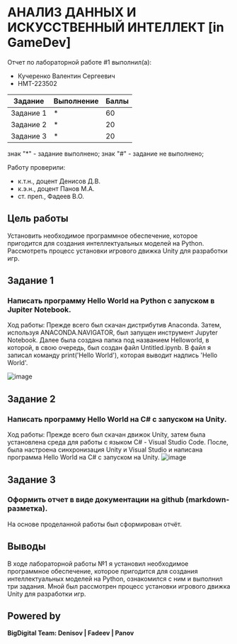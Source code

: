 # АНАЛИЗ ДАННЫХ И ИСКУССТВЕННЫЙ ИНТЕЛЛЕКТ [in GameDev]
Отчет по лабораторной работе #1 выполнил(а):
- Кучеренко Валентин Сергеевич
- НМТ-223502

| Задание | Выполнение | Баллы |
| ------ | ------ | ------ |
| Задание 1 | * | 60 |
| Задание 2 | * | 20 |
| Задание 3 | * | 20 |

знак "*" - задание выполнено; знак "#" - задание не выполнено;

Работу проверили:
- к.т.н., доцент Денисов Д.В.
- к.э.н., доцент Панов М.А.
- ст. преп., Фадеев В.О.

## Цель работы
Установить необходимое программное обеспечение, которое пригодится для создания интеллектуальных моделей на Python. Рассмотреть процесс установки игрового движка Unity для разработки игр.

## Задание 1
### Написать программу Hello World на Python с запуском в Jupiter Notebook.
Ход работы: 
Прежде всего был скачан дистрибутив Anaconda. Затем, используя ANACONDA.NAVIGATOR, был запущен инструмент Jupyter Notebook. Далее была создана папка под названием Helloworld, в которой, в свою очередь, был создан файл Untitled.ipynb. В файл я записал команду print('Hello World'), которая выводит надпись 'Hello World'.

![image](https://github.com/inspirat94/DA-in-GameDev-lab1/assets/147831419/1ea28201-eccb-4ffb-aa4a-c0ad30db77aa)


## Задание 2
### Написать программу Hello World на C# с запуском на Unity.
Ход работы: 
Прежде всего был скачан движок Unity, затем была установлена среда для работы с языком C# - Visual Studio Code. После, была настроена синхронизация Unity и Visual Studio и написана программа Hello World на C# с запуском на Unity.
![image](https://github.com/inspirat94/DA-in-GameDev-lab1/assets/147831419/6ea61734-215b-4ba1-aaa3-bac8a63c6213)

## Задание 3
### Оформить отчет в виде документации на github (markdown-разметка).
На основе проделанной работы был сформирован отчёт.


## Выводы
В ходе лабораторной работы №1 я установил необходимое программное обеспечение, которое пригодится для создания интеллектуальных моделей на Python, ознакомился с ним и выполнил три задания. Мной был рассмотрен  процесс установки игрового движка Unity для разработки игр.


## Powered by

**BigDigital Team: Denisov | Fadeev | Panov**
